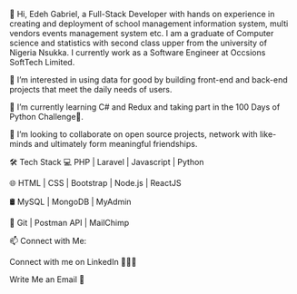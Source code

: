 👋 Hi, Edeh Gabriel, a Full-Stack Developer with hands on experience in creating and deployment of school management information system, multi vendors events management system etc. I am a graduate of Computer science and statistics with second class upper from the university of Nigeria Nsukka. I currently work as a Software Engineer at Occsions SoftTech Limited.

👀 I’m interested in using data for good by building front-end and back-end projects that meet the daily needs of users.

🌱 I’m currently learning C# and Redux and taking part in the 100 Days of Python Challenge💪.

💞️ I’m looking to collaborate on open source projects, network with like-minds and ultimately form meaningful friendships.

🛠 Tech Stack
💻   PHP | Laravel | Javascript | Python

🌐   HTML | CSS | Bootstrap | Node.js | ReactJS 

🛢   MySQL | MongoDB | MyAdmin

🔧   Git | Postman API | MailChimp

📫 Connect with Me:

Connect with me on LinkedIn 👨🏻‍💻

Write Me an Email 💌 
